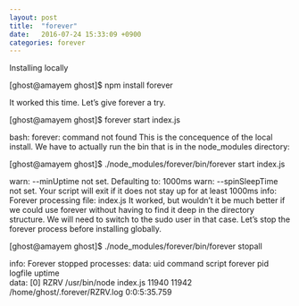```yaml
---
layout: post
title:  "forever"
date:   2016-07-24 15:33:09 +0900
categories: forever
---
```

Installing locally

[ghost@amayem ghost]$ npm install forever

It worked this time. Let’s give forever a try.


[ghost@amayem ghost]$ forever start index.js

bash: forever: command not found
This is the concequence of the local install. We have to actually run the bin that is in the node_modules directory:

[ghost@amayem ghost]$ ./node_modules/forever/bin/forever start index.js

warn:    --minUptime not set. Defaulting to: 1000ms
warn:    --spinSleepTime not set. Your script will exit if it does not stay up for at least 1000ms
info:    Forever processing file: index.js
It worked, but wouldn’t it be much better if we could use forever without having to find it deep in the directory structure. We will need to switch to the sudo user in that case. Let’s stop the forever process before installing globally.

[ghost@amayem ghost]$ ./node_modules/forever/bin/forever stopall

info:    Forever stopped processes:
data:        uid  command       script   forever pid   logfile                       uptime       
data:    [0] RZRV /usr/bin/node index.js 11940   11942 /home/ghost/.forever/RZRV.log 0:0:5:35.759
